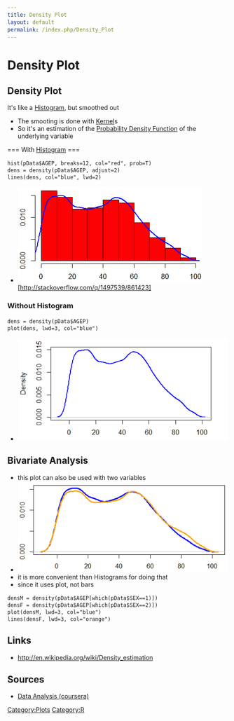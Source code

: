 ```yaml
---
title: Density Plot
layout: default
permalink: /index.php/Density_Plot
---
```


# Density Plot

## Density Plot
It's like a [Histogram](Histogram), but smoothed out
- The smooting is done with [Kernel](Kernel)s 
- So it's an estimation of the [Probability Density Function](Probability_Density_Function) of the underlying variable


=== With [Histogram](Histogram) === 
```text only
hist(pData$AGEP, breaks=12, col="red", prob=T)
dens = density(pData$AGEP, adjust=2) 
lines(dens, col="blue", lwd=2)
```
- <img src="https://raw.githubusercontent.com/alexeygrigorev/wiki-figures/master/crs/da/density-hist.png" alt="Image"> [http://stackoverflow.com/q/1497539/861423]


### Without Histogram
```text only
dens = density(pData$AGEP)
plot(dens, lwd=3, col="blue")
```

- <img src="https://raw.githubusercontent.com/alexeygrigorev/wiki-figures/master/crs/da/density-plots.png" alt="Image">


## Bivariate Analysis
- this plot can also be used with two variables
- <img src="https://raw.githubusercontent.com/alexeygrigorev/wiki-figures/master/crs/da/density-2vars.png" alt="Image">
- it is more convenient than Histograms for doing that 
- since it uses plot, not bars

```text only
densM = density(pData$AGEP[which(pData$SEX==1)])
densF = density(pData$AGEP[which(pData$SEX==2)])
plot(densM, lwd=3, col="blue")
lines(densF, lwd=3, col="orange")
```


## Links
- http://en.wikipedia.org/wiki/Density_estimation

## Sources
- [Data Analysis (coursera)](Data_Analysis_(coursera))

[Category:Plots](Category_Plots)
[Category:R](Category_R)